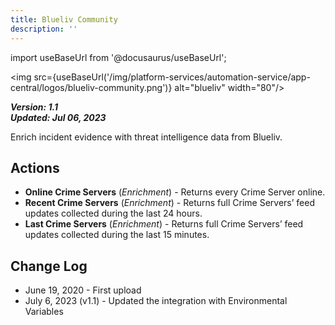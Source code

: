 ```yaml
---
title: Blueliv Community
description: ''
---
```

import useBaseUrl from '@docusaurus/useBaseUrl';

<img src={useBaseUrl('/img/platform-services/automation-service/app-central/logos/blueliv-community.png')} alt="blueliv" width="80"/>

***Version: 1.1  
Updated: Jul 06, 2023***

Enrich incident evidence with threat intelligence data from Blueliv.

## Actions

* **Online Crime Servers** (*Enrichment*) - Returns every Crime Server online.
* **Recent Crime Servers** (*Enrichment*) - Returns full Crime Servers’ feed updates collected during the last 24 hours.
* **Last Crime Servers** (*Enrichment*) - Returns full Crime Servers’ feed updates collected during the last 15 minutes.

## Change Log

* June 19, 2020 - First upload
* July 6, 2023 (v1.1) - Updated the integration with Environmental Variables
